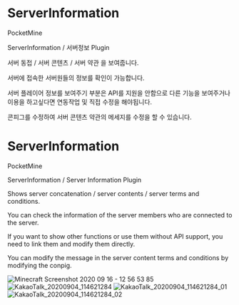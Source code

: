 # ServerInformation

PocketMine

ServerInformation / 서버정보 Plugin

서버 동접 / 서버 콘텐츠 / 서버 약관 을 보여줍니다.

서버에 접속한 서버원들의 정보를 확인이 가능합니다.


서버 플레이어 정보를 보여주기 부분은 API를 지원을 안함으로 다른 기능을 보여주거나 이용을 하고싶다면 연동작업 및 직접 수정을 해야됩니다.

콘피그를 수정하여 서버 콘텐츠 약관의 메세지를 수정을 할 수 있습니다.



# ServerInformation

PocketMine

ServerInformation / Server Information Plugin

Shows server concatenation / server contents / server terms and conditions.

You can check the information of the server members who are connected to the server.


If you want to show other functions or use them without API support, you need to link them and modify them directly.

You can modify the message in the server content terms and conditions by modifying the conpig.

![Minecraft Screenshot 2020 09 16 - 12 56 53 85](https://user-images.githubusercontent.com/26338400/93290659-2dd61900-f81c-11ea-82fe-9780e59c4f9f.png)
![KakaoTalk_20200904_114621284](https://user-images.githubusercontent.com/26338400/92193934-74368a00-eea4-11ea-9f6c-35233ec52a09.png)
![KakaoTalk_20200904_114621284_01](https://user-images.githubusercontent.com/26338400/92193935-74cf2080-eea4-11ea-932d-cdeec6421d93.png)
![KakaoTalk_20200904_114621284_02](https://user-images.githubusercontent.com/26338400/92193936-74cf2080-eea4-11ea-8e43-f5bc7845c1e5.png)
